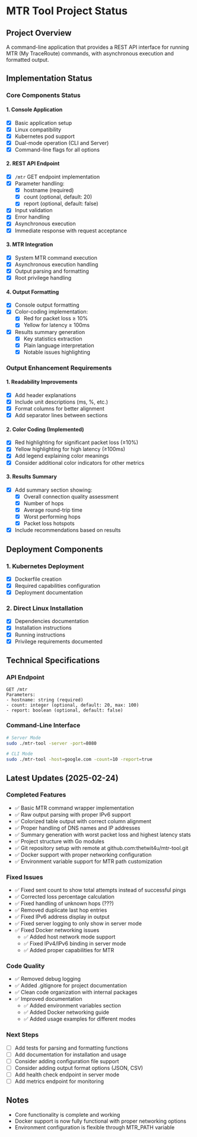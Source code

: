 # MTR Tool Project Status

## Project Overview
A command-line application that provides a REST API interface for running MTR (My TraceRoute) commands, with asynchronous execution and formatted output.

## Implementation Status

### Core Components Status

#### 1. Console Application 
- [x] Basic application setup
- [x] Linux compatibility
- [x] Kubernetes pod support
- [x] Dual-mode operation (CLI and Server)
- [x] Command-line flags for all options

#### 2. REST API Endpoint 
- [x] `/mtr` GET endpoint implementation
- [x] Parameter handling:
  - [x] hostname (required)
  - [x] count (optional, default: 20)
  - [x] report (optional, default: false)
- [x] Input validation
- [x] Error handling
- [x] Asynchronous execution
- [x] Immediate response with request acceptance

#### 3. MTR Integration 
- [x] System MTR command execution
- [x] Asynchronous execution handling
- [x] Output parsing and formatting
- [x] Root privilege handling

#### 4. Output Formatting 
- [x] Console output formatting
- [x] Color-coding implementation:
  - [x] Red for packet loss ≥ 10%
  - [x] Yellow for latency ≥ 100ms
- [x] Results summary generation
  - [x] Key statistics extraction
  - [x] Plain language interpretation
  - [x] Notable issues highlighting

### Output Enhancement Requirements

#### 1. Readability Improvements
- [x] Add header explanations
- [x] Include unit descriptions (ms, %, etc.)
- [x] Format columns for better alignment
- [x] Add separator lines between sections

#### 2. Color Coding (Implemented)
- [x] Red highlighting for significant packet loss (≥10%)
- [x] Yellow highlighting for high latency (≥100ms)
- [x] Add legend explaining color meanings
- [x] Consider additional color indicators for other metrics

#### 3. Results Summary
- [x] Add summary section showing:
  - [x] Overall connection quality assessment
  - [x] Number of hops
  - [x] Average round-trip time
  - [x] Worst performing hops
  - [x] Packet loss hotspots
- [x] Include recommendations based on results

## Deployment Components

### 1. Kubernetes Deployment
- [x] Dockerfile creation
- [x] Required capabilities configuration
- [x] Deployment documentation

### 2. Direct Linux Installation
- [x] Dependencies documentation
- [x] Installation instructions
- [x] Running instructions
- [x] Privilege requirements documented

## Technical Specifications

### API Endpoint
```
GET /mtr
Parameters:
- hostname: string (required)
- count: integer (optional, default: 20, max: 100)
- report: boolean (optional, default: false)
```

### Command-Line Interface
```bash
# Server Mode
sudo ./mtr-tool -server -port=8080

# CLI Mode
sudo ./mtr-tool -host=google.com -count=10 -report=true
```

## Latest Updates (2025-02-24)

### Completed Features
- ✅ Basic MTR command wrapper implementation
- ✅ Raw output parsing with proper IPv6 support
- ✅ Colorized table output with correct column alignment
- ✅ Proper handling of DNS names and IP addresses
- ✅ Summary generation with worst packet loss and highest latency stats
- ✅ Project structure with Go modules
- ✅ Git repository setup with remote at github.com:thetwit4u/mtr-tool.git
- ✅ Docker support with proper networking configuration
- ✅ Environment variable support for MTR path customization

### Fixed Issues
- ✅ Fixed sent count to show total attempts instead of successful pings
- ✅ Corrected loss percentage calculation
- ✅ Fixed handling of unknown hops (???)
- ✅ Removed duplicate last hop entries
- ✅ Fixed IPv6 address display in output
- ✅ Fixed server logging to only show in server mode
- ✅ Fixed Docker networking issues
  - ✅ Added host network mode support
  - ✅ Fixed IPv4/IPv6 binding in server mode
  - ✅ Added proper capabilities for MTR

### Code Quality
- ✅ Removed debug logging
- ✅ Added .gitignore for project documentation
- ✅ Clean code organization with internal packages
- ✅ Improved documentation
  - ✅ Added environment variables section
  - ✅ Added Docker networking guide
  - ✅ Added usage examples for different modes

### Next Steps
- [ ] Add tests for parsing and formatting functions
- [ ] Add documentation for installation and usage
- [ ] Consider adding configuration file support
- [ ] Consider adding output format options (JSON, CSV)
- [ ] Add health check endpoint in server mode
- [ ] Add metrics endpoint for monitoring

## Notes
- Core functionality is complete and working
- Docker support is now fully functional with proper networking options
- Environment configuration is flexible through MTR_PATH variable
